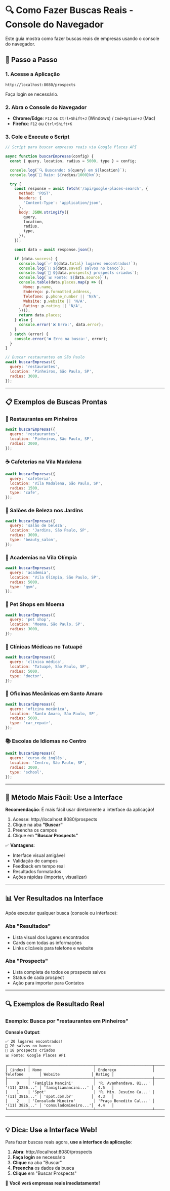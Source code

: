 # 🔍 Como Fazer Buscas Reais - Console do Navegador

Este guia mostra como fazer buscas reais de empresas usando o console do navegador.

## 🚀 Passo a Passo

### 1. Acesse a Aplicação

```
http://localhost:8080/prospects
```

Faça login se necessário.

### 2. Abra o Console do Navegador

- **Chrome/Edge**: `F12` ou `Ctrl+Shift+J` (Windows) / `Cmd+Option+J` (Mac)
- **Firefox**: `F12` ou `Ctrl+Shift+K`

### 3. Cole e Execute o Script

```javascript
// Script para buscar empresas reais via Google Places API

async function buscarEmpresas(config) {
  const { query, location, radius = 5000, type } = config;

  console.log(`🔍 Buscando: ${query} em ${location}`);
  console.log(`📍 Raio: ${radius/1000}km`);

  try {
    const response = await fetch('/api/google-places-search', {
      method: 'POST',
      headers: {
        'Content-Type': 'application/json',
      },
      body: JSON.stringify({
        query,
        location,
        radius,
        type,
      }),
    });

    const data = await response.json();

    if (data.success) {
      console.log(`✅ ${data.total} lugares encontrados!`);
      console.log(`💾 ${data.saved} salvos no banco`);
      console.log(`👥 ${data.prospects} prospects criados`);
      console.log(`📊 Fonte: ${data.source}`);
      console.table(data.places.map(p => ({
        Nome: p.name,
        Endereço: p.formatted_address,
        Telefone: p.phone_number || 'N/A',
        Website: p.website || 'N/A',
        Rating: p.rating || 'N/A',
      })));
      return data.places;
    } else {
      console.error('❌ Erro:', data.error);
    }
  } catch (error) {
    console.error('❌ Erro na busca:', error);
  }
}

// Buscar restaurantes em São Paulo
await buscarEmpresas({
  query: 'restaurantes',
  location: 'Pinheiros, São Paulo, SP',
  radius: 3000,
});
```

---

## 📋 Exemplos de Buscas Prontas

### 🍔 Restaurantes em Pinheiros

```javascript
await buscarEmpresas({
  query: 'restaurantes',
  location: 'Pinheiros, São Paulo, SP',
  radius: 2000,
});
```

### ☕ Cafeterias na Vila Madalena

```javascript
await buscarEmpresas({
  query: 'cafeteria',
  location: 'Vila Madalena, São Paulo, SP',
  radius: 1500,
  type: 'cafe',
});
```

### 💇 Salões de Beleza nos Jardins

```javascript
await buscarEmpresas({
  query: 'salão de beleza',
  location: 'Jardins, São Paulo, SP',
  radius: 3000,
  type: 'beauty_salon',
});
```

### 💪 Academias na Vila Olímpia

```javascript
await buscarEmpresas({
  query: 'academia',
  location: 'Vila Olímpia, São Paulo, SP',
  radius: 5000,
  type: 'gym',
});
```

### 🐾 Pet Shops em Moema

```javascript
await buscarEmpresas({
  query: 'pet shop',
  location: 'Moema, São Paulo, SP',
  radius: 3000,
});
```

### 🏥 Clínicas Médicas no Tatuapé

```javascript
await buscarEmpresas({
  query: 'clínica médica',
  location: 'Tatuapé, São Paulo, SP',
  radius: 5000,
  type: 'doctor',
});
```

### 🔧 Oficinas Mecânicas em Santo Amaro

```javascript
await buscarEmpresas({
  query: 'oficina mecânica',
  location: 'Santo Amaro, São Paulo, SP',
  radius: 5000,
  type: 'car_repair',
});
```

### 📚 Escolas de Idiomas no Centro

```javascript
await buscarEmpresas({
  query: 'curso de inglês',
  location: 'Centro, São Paulo, SP',
  radius: 2000,
  type: 'school',
});
```

---

## 🎯 Método Mais Fácil: Use a Interface

**Recomendação**: É mais fácil usar diretamente a interface da aplicação!

1. Acesse: http://localhost:8080/prospects
2. Clique na aba **"Buscar"**
3. Preencha os campos
4. Clique em **"Buscar Prospects"**

✅ **Vantagens**:
- Interface visual amigável
- Validação de campos
- Feedback em tempo real
- Resultados formatados
- Ações rápidas (importar, visualizar)

---

## 📊 Ver Resultados na Interface

Após executar qualquer busca (console ou interface):

### Aba "Resultados"
- Lista visual dos lugares encontrados
- Cards com todas as informações
- Links clicáveis para telefone e website

### Aba "Prospects"
- Lista completa de todos os prospects salvos
- Status de cada prospect
- Ação para importar para Contatos

---

## 🔍 Exemplos de Resultado Real

### Exemplo: Busca por "restaurantes em Pinheiros"

**Console Output**:
```
✅ 20 lugares encontrados!
💾 20 salvos no banco
👥 18 prospects criados
📊 Fonte: Google Places API

┌─────────┬────────────────────────────┬─────────────────────────┬────────────────┬──────────────────────┬────────┐
│ (index) │ Nome                       │ Endereço                │ Telefone       │ Website              │ Rating │
├─────────┼────────────────────────────┼─────────────────────────┼────────────────┼──────────────────────┼────────┤
│    0    │ 'Famiglia Mancini'         │ 'R. Avanhandava, 81...' │ '(11) 3256...' │ 'famigliamancini...' │  4.5   │
│    1    │ 'Spot'                     │ 'R. Min. Jesuíno Ca...' │ '(11) 3816...' │ 'spot.com.br'        │  4.3   │
│    2    │ 'Consulado Mineiro'        │ 'Praça Benedito Cal...' │ '(11) 3826...' │ 'consuladomineiro...'│  4.4   │
└─────────┴────────────────────────────┴─────────────────────────┴────────────────┴──────────────────────┴────────┘
```

---

## 💡 Dica: Use a Interface Web!

Para fazer buscas reais agora, **use a interface da aplicação**:

1. **Abra**: http://localhost:8080/prospects
2. **Faça login** se necessário
3. **Clique** na aba "Buscar"
4. **Preencha** os dados da busca
5. **Clique** em "Buscar Prospects"

🎉 **Você verá empresas reais imediatamente!**
